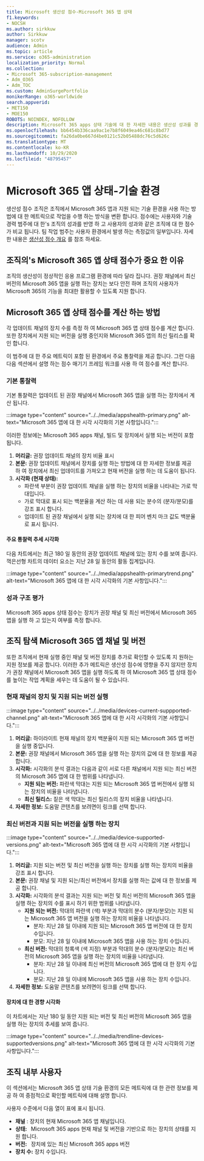 ```yaml
---
title: Microsoft 생산성 점수-Microsoft 365 앱 상태
f1.keywords:
- NOCSH
ms.author: sirkkuw
author: Sirkkuw
manager: scotv
audience: Admin
ms.topic: article
ms.service: o365-administration
localization_priority: Normal
ms.collection:
- Microsoft 365-subscription-management
- Adm_O365
- Adm_TOC
ms.custom: AdminSurgePortfolio
monikerRange: o365-worldwide
search.appverid:
- MET150
- MOE150
ROBOTS: NOINDEX, NOFOLLOW
description: Microsoft 365 apps 상태 기술에 대 한 자세한 내용은 생산성 성과를 경험 합니다.
ms.openlocfilehash: bb6454b336caa9ac1e7b8f6049ea46c681c8bd77
ms.sourcegitcommit: fa26da0be667d4be0121c52b05488dc76c5d626c
ms.translationtype: MT
ms.contentlocale: ko-KR
ms.lasthandoff: 10/29/2020
ms.locfileid: "48795457"
---
```

# <a name="microsoft-365-apps-health--technology-experiences"></a>Microsoft 365 앱 상태-기술 환경

생산성 점수 조직은 조직에서 Microsoft 365 앱과 지원 되는 기술 환경을 사용 하는 방법에 대 한 메트릭으로 작업을 수행 하는 방식을 변환 합니다. 점수에는 사용자와 기술 경력 범주에 대 한&#39;s 조직의 성과를 반영 하 고 사용자의 성과와 같은 조직에 대 한 점수가 비교 됩니다. 팀 작업 범주는 사용자 환경에서 발생 하는 측정값의 일부입니다. 자세한 내용은 [생산성 점수 개요](productivity-score.md) 를 참조 하세요.

## <a name="why-your-organization39s-microsoft-365-apps-health-score-matters"></a>조직의&#39;s Microsoft 365 앱 상태 점수가 중요 한 이유

조직의 생산성이 정상적인 응용 프로그램 환경에 따라 달라 집니다. 권장 채널에서 최신 버전의 Microsoft 365 앱을 실행 하는 장치는 보다 안전 하며 조직의 사용자가 Microsoft 365의 기능을 최대한 활용할 수 있도록 지원 합니다.

## <a name="how-we-calculate-the-microsoft-365-apps-health-score"></a>Microsoft 365 앱 상태 점수를 계산 하는 방법

각 업데이트 채널의 장치 수를 측정 하 여 Microsoft 365 앱 상태 점수를 계산 합니다. 또한 장치에서 지원 되는 버전을 실행 중인지와 Microsoft 365 앱의 최신 릴리스를 확인 합니다.

이 범주에 대 한 주요 메트릭이 포함 된 환경에서 주요 통찰력을 제공 합니다. 그런 다음 다음 섹션에서 설명 하는 점수 매기기 프레임 워크를 사용 하 여 점수를 계산 합니다.

### <a name="primary-insight"></a>기본 통찰력

기본 통찰력은 업데이트 된 권장 채널에서 Microsoft 365 앱을 실행 하는 장치에서 계산 됩니다.

:::image type="content" source="../../media/appshealth-primary.png" alt-text="Microsoft 365 앱에 대 한 시각 시각화의 기본 사항입니다.":::

이러한 정보에는 Microsoft 365 apps 채널, 빌드 및 장치에서 실행 되는 버전이 포함 됩니다.

1. **머리글:**  권장 업데이트 채널의 장치 비율 표시
1. **본문:**  권장 업데이트 채널에서 장치를 실행 하는 방법에 대 한 자세한 정보를 제공 하 여 장치에서 최신 업데이트를 가져오고 현재 버전을 실행 하는 데 도움이 됩니다.
1. **시각화 (현재 상태):**
    - 파란색 부분이 권장 업데이트 채널을 실행 하는 장치의 비율을 나타내는 가로 막대입니다.
    - 가로 막대로 표시 되는 백분율을 계산 하는 데 사용 되는 분수의 (분자/분모)를 강조 표시 합니다.
    - 업데이트 된 권장 채널에서 실행 되는 장치에 대 한 피어 벤치 마크 값도 백분율로 표시 됩니다.

#### <a name="trend-visualization-of-the-primary-insight"></a>주요 통찰력 추세 시각화

다음 차트에서는 최근 180 일 동안의 권장 업데이트 채널에 있는 장치 수를 보여 줍니다. 꺽은선형 차트의 데이터 요소는 지난 28 일 동안의 활동 집계입니다.

:::image type="content" source="../../media/appshealth-primarytrend.png" alt-text="Microsoft 365 앱에 대 한 시각 시각화의 기본 사항입니다.":::

### <a name="scoring-framework"></a>성과 구조 평가

Microsoft 365 apps 상태 점수는 장치가 권장 채널 및 최신 버전에서 Microsoft 365 앱을 실행 하 고 있는지 여부를 측정 합니다.

## <a name="explore-your-organization-microsoft-365-app-channels-and-versions"></a>조직 탐색 Microsoft 365 앱 채널 및 버전

또한 조직에서 현재 실행 중인 채널 및 버전 장치를 추가로 확인할 수 있도록 지 원하는 지원 정보를 제공 합니다. 이러한 추가 메트릭은 생산성 점수에 영향을 주지 않지만 장치가 권장 채널에서 Microsoft 365 앱을 실행 하도록 하 여 Microsoft 365 앱 상태 점수를 높이는 작업 계획을 세우는 데 도움이 될 수 있습니다.

### <a name="devices-on-current-channel-and-running-supported-versions"></a>현재 채널의 장치 및 지원 되는 버전 실행

:::image type="content" source="../../media/devices-current-suppported-channel.png" alt-text="Microsoft 365 앱에 대 한 시각 시각화의 기본 사항입니다.":::

1. **머리글:**  하이라이트 현재 채널의 장치 백분율이 지원 되는 Microsoft 365 앱 버전을 실행 중입니다.
1. **본문:**  권장 채널에서 Microsoft 365 앱을 실행 하는 장치의 값에 대 한 정보를 제공 합니다.
1. **시각화:**  시각화의 분석 결과는 다음과 같이 서로 다른 채널에서 지원 되는 최신 버전의 Microsoft 365 앱에 대 한 범위를 나타냅니다.
    - **지원 되는 버전:** 파란색 막대는 지원 되는 Microsoft 365 앱 버전에서 실행 되는 장치의 비율을 나타냅니다.
    - **최신 릴리스:** 짙은 색 막대는 최신 릴리스의 장치 비율을 나타냅니다.
1. **자세한 정보:**   도움말 콘텐츠를 보려면이 링크를 선택 합니다.

### <a name="devices-running-latest-and-supported-versions"></a>최신 버전과 지원 되는 버전을 실행 하는 장치

:::image type="content" source="../../media/device-supported-versions.png" alt-text="Microsoft 365 앱에 대 한 시각 시각화의 기본 사항입니다.":::

1. **머리글:**  지원 되는 버전 및 최신 버전을 실행 하는 장치를 실행 하는 장치의 비율을 강조 표시 합니다.
1. **본문:**  권장 채널 및 지원 되는/최신 버전에서 장치를 실행 하는 값에 대 한 정보를 제공 합니다.
1. **시각화:** 시각화의 분석 결과는 지원 되는 버전 및 최신 버전의 Microsoft 365 앱을 실행 하는 장치의 수를 표시 하기 위한 범위를 나타냅니다.
    - **지원 되는 버전:** 막대의 파란색 (색) 부분과 막대의 분수 (분자/분모)는 지원 되는 Microsoft 365 앱 버전을 실행 하는 장치의 비율을 나타냅니다.
        - 분자: 지난 28 일 이내에 지원 되는 Microsoft 365 앱 버전에 대 한 장치 수입니다.
        - 분모: 지난 28 일 이내에 Microsoft 365 앱을 사용 하는 장치 수입니다.
    - **최신 버전:** 막대의 청록색 (색 지정) 부분과 막대의 분수 (분자/분모)는 최신 버전의 Microsoft 365 앱을 실행 하는 장치의 비율을 나타냅니다.
        - 분자: 지난 28 일 이내에 최신 버전의 Microsoft 365 앱에 대 한 장치 수입니다.
        - 분모: 지난 28 일 이내에 Microsoft 365 앱을 사용 하는 장치 수입니다.
1. **자세한 정보:**   도움말 콘텐츠를 보려면이 링크를 선택 합니다.

#### <a name="trend-visualization-of-the-devices"></a>장치에 대 한 경향 시각화

이 차트에서는 지난 180 일 동안 지원 되는 버전 및 최신 버전의 Microsoft 365 앱을 실행 하는 장치의 추세를 보여 줍니다.

:::image type="content" source="../../media/trendline-devices-supportedversions.png" alt-text="Microsoft 365 앱에 대 한 시각 시각화의 기본 사항입니다.":::

## <a name="people-in-your-organization"></a>조직 내부 사용자

이 섹션에서는 Microsoft 365 앱 상태 기술 환경의 모든 메트릭에 대 한 관련 정보를 제공 하 여 중점적으로 확인할 메트릭에 대해 설명 합니다.

사용자 수준에서 다음 열이 표에 표시 됩니다.

- **채널** : 장치의 현재 Microsoft 365 앱 채널입니다.
- **상태:**   Microsoft 365 apps 현재 채널 및 버전을 기반으로 하는 장치의 상태를 지원 합니다.
- **버전:**   장치에 있는 최신 Microsoft 365 apps 버전
- **장치 수:**  장치 수입니다.